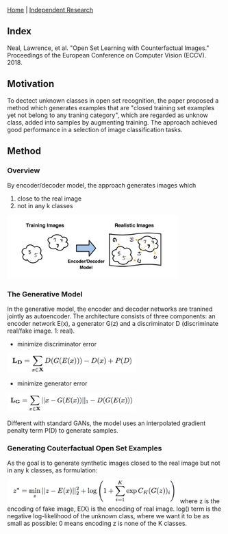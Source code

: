 [Home](https://clojia.github.io/) | [Independent Research](https://clojia.github.io/independent-research/) 

## Index
Neal, Lawrence, et al. "Open Set Learning with Counterfactual Images." Proceedings of the European Conference on Computer Vision (ECCV). 2018.

## Motivation
To dectect unknown classes in open set recognition, the paper proposed a method which generates examples that are "closed training set examples yet not belong to any traning category", which are regarded as unknow class, added into samples by augmenting training. The approach achieved good performance in a selection of image classification tasks. 

## Method

### Overview
By encoder/decoder model, the approach generates images which 

1. close to the real image
2. not in any k classes


<img src="images/Counterfactual-overview.png" width="400"> 

### The Generative Model 
In the generative model, the encoder and decoder networks are tranined jointly as autoencoder. The architecture consists of three components: an encoder network E(x), a generator G(z) and a discriminator D (discriminate real/fake image. 1: real).

- minimize discriminator error

<img src="images/Counterfactual-LD.png" width="300"> 

- minimize generator error

<img src="images/Counterfactual-LG.png" width="300"> 

Different with standard GANs, the model uses an interpolated gradient penalty term P(D) to generate samples.

### Generating Couterfactual Open Set Examples

As the goal is to generate synthetic images closed to the real image but not in any k classes, as formulation:

<img src="images/Counterfactual-Z*.png" width="400"> 
where z is the encoding of fake image, E(X) is the encoding of real image. log() term is the negative log-likelihood of the unknown class, where we want it to be as small as possible: 0 means encoding z is none of the K classes.
